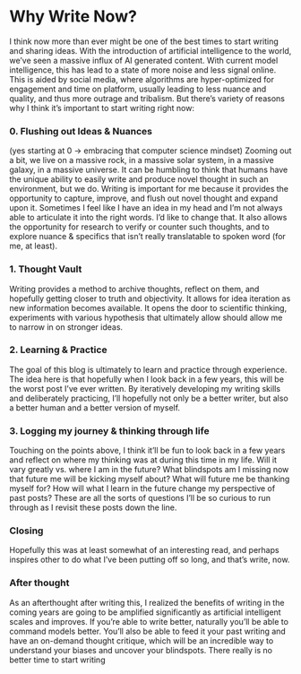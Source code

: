 # Why Write Now?

I think now more than ever might be one of the best times to start writing and sharing ideas. With the introduction of artificial intelligence to the world, we’ve seen a massive influx of AI generated content. With current model intelligence, this has lead to a state of more noise and less signal online. This is aided by social media, where algorithms are hyper-optimized for engagement and time on platform, usually leading to less nuance and quality, and thus more outrage and tribalism. But there’s variety of reasons why I think it’s important to start writing right now:

### 0. Flushing out Ideas & Nuances
(yes starting at 0 -> embracing that computer science mindset)
Zooming out a bit, we live on a massive rock, in a massive solar system, in a massive galaxy, in a massive universe. It can be humbling to think that humans have the unique ability to easily write and produce novel thought in such an environment, but we do. Writing is important for me because it provides the opportunity to capture, improve, and flush out novel thought and expand upon it. Sometimes I feel like I have an idea in my head and I’m not always able to articulate it into the right words. I’d like to change that. It also allows the opportunity for research to verify or counter such thoughts, and to explore nuance & specifics that isn’t really translatable to spoken word (for me, at least). 

### 1. Thought Vault 

Writing provides a method to archive thoughts, reflect on them, and hopefully getting closer to truth and objectivity. It allows for idea iteration as new information becomes available. It opens the door to scientific thinking, experiments with various hypothesis that ultimately allow should allow me to narrow in on stronger ideas.

### 2. Learning & Practice

The goal of this blog is ultimately to learn and practice through experience. The idea here is that hopefully when I look back in a few years, this will be the worst post I’ve ever written. By iteratively developing my writing skills and deliberately practicing, I’ll hopefully not only be a better writer, but also a better human and a better version of myself.

### 3. Logging my journey & thinking through life

Touching on the points above, I think it’ll be fun to look back in a few years and reflect on where my thinking was at during this time in my life. Will it vary greatly vs. where I am in the future? What blindspots am I missing now that future me will be kicking myself about? What will future me be thanking myself for? How will what I learn in the future change my perspective of past posts? These are all the sorts of questions I’ll be so curious to run through as I revisit these posts down the line.

### Closing

Hopefully this was at least somewhat of an interesting read, and perhaps inspires other to do what I’ve been putting off so long, and that’s write, now. 

### After thought

As an afterthought after writing this, I realized the benefits of writing in the coming years are going to be amplified significantly as artificial intelligent scales and improves. If you’re able to write better, naturally you’ll be able to command models better. You’ll also be able to feed it your past writing and have an on-demand thought critique, which will be an incredible way to understand your biases and uncover your blindspots. There really is no better time to start writing